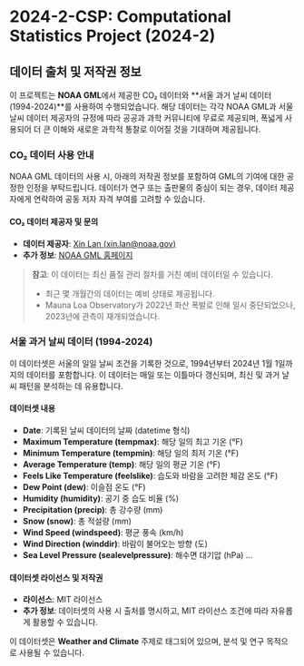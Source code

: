# 2024-2-CSP: Computational Statistics Project (2024-2)

## 데이터 출처 및 저작권 정보

이 프로젝트는 **NOAA GML**에서 제공한 CO₂ 데이터와 **서울 과거 날씨 데이터(1994-2024)**를 사용하여 수행되었습니다. 해당 데이터는 각각 NOAA GML과 서울 날씨 데이터 제공자의 규정에 따라 공공과 과학 커뮤니티에 무료로 제공되며, 폭넓게 사용되어 더 큰 이해와 새로운 과학적 통찰로 이어질 것을 기대하며 제공됩니다.

### CO₂ 데이터 사용 안내
NOAA GML 데이터의 사용 시, 아래의 저작권 정보를 포함하여 GML의 기여에 대한 공정한 인정을 부탁드립니다. 데이터가 연구 또는 출판물의 중심이 되는 경우, 데이터 제공자에게 연락하여 공동 저자 자격 부여를 고려할 수 있습니다.

#### CO₂ 데이터 제공자 및 문의
- **데이터 제공자**: [Xin Lan (xin.lan@noaa.gov)](mailto:xin.lan@noaa.gov)
- **추가 정보**: [NOAA GML 홈페이지](https://gml.noaa.gov/ccgg/trends/)

> **참고**: 이 데이터는 최신 품질 관리 절차를 거친 예비 데이터일 수 있습니다.
> - 최근 몇 개월간의 데이터는 예비 상태로 제공됩니다.
> - Mauna Loa Observatory가 2022년 화산 폭발로 인해 일시 중단되었으나, 2023년에 관측이 재개되었습니다.

### 서울 과거 날씨 데이터 (1994-2024)

이 데이터셋은 서울의 일일 날씨 조건을 기록한 것으로, 1994년부터 2024년 1월 1일까지의 데이터를 포함합니다. 이 데이터는 매일 또는 이틀마다 갱신되며, 최신 및 과거 날씨 패턴을 분석하는 데 유용합니다.

#### 데이터셋 내용
- **Date**: 기록된 날씨 데이터의 날짜 (datetime 형식)
- **Maximum Temperature (tempmax)**: 해당 일의 최고 기온 (°F)
- **Minimum Temperature (tempmin)**: 해당 일의 최저 기온 (°F)
- **Average Temperature (temp)**: 해당 일의 평균 기온 (°F)
- **Feels Like Temperature (feelslike)**: 습도와 바람을 고려한 체감 온도 (°F)
- **Dew Point (dew)**: 이슬점 온도 (°F)
- **Humidity (humidity)**: 공기 중 습도 비율 (%)
- **Precipitation (precip)**: 총 강수량 (mm)
- **Snow (snow)**: 총 적설량 (mm)
- **Wind Speed (windspeed)**: 평균 풍속 (km/h)
- **Wind Direction (winddir)**: 바람이 불어오는 방향 (도)
- **Sea Level Pressure (sealevelpressure)**: 해수면 대기압 (hPa) ...

#### 데이터셋 라이선스 및 저작권
- **라이선스**: MIT 라이선스
- **추가 정보**: 데이터셋의 사용 시 출처를 명시하고, MIT 라이선스 조건에 따라 자유롭게 활용할 수 있습니다.

이 데이터셋은 **Weather and Climate** 주제로 태그되어 있으며, 분석 및 연구 목적으로 사용될 수 있습니다.
